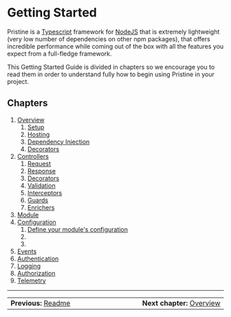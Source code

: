 # Getting Started

Pristine is a [Typescript](https://www.typescriptlang.org) framework for [NodeJS](https://nodejs.org/en/) that is
extremely lightweight (very low number of dependencies on other npm packages), that offers incredible performance while
coming out of the box with all the features you expect from a full-fledge framework.

This Getting Started Guide is divided in chapters so we encourage you to read them in order to understand fully how to
begin using Pristine in your project.

## Chapters


1. [Overview](01-overview/00.index.md)
    1. [Setup](01-overview/01.setup.md)
    2. [Hosting](01-overview/02.hosting.md)
    3. [Dependency Injection](01-overview/03.dependency-injection.md)
    4. [Decorators](01-overview/04.decorators.md)
2. [Controllers](02-controllers/00.index.md)
    1. [Request](02-controllers/01.request.md)
    2. [Response](02-controllers/02.response.md)
    3. [Decorators](02-controllers/03.decorators.md)
    4. [Validation](02-controllers/04.validation.md)
    5. [Interceptors](02-controllers/05.interceptors.md)
    6. [Guards](02-controllers/06.guards.md)
    7. [Enrichers](02-controllers/07.enrichers.md)
3. [Module](docs/getting-started/04-configuration/00.index.md)
4. [Configuration](docs/getting-started/04-configuration/00.index.md)
    1. [Define your module's configuration](docs/getting-started/04-configuration/)
    2. [](docs/getting-started/04-configuration/)
    3. [](docs/getting-started/04-configuration/)
5. [Events](docs/getting-started/05-events/00.index.md)
6. [Authentication](docs/getting-started/06-authentication/00.index.md)
7. [Logging](docs/getting-started/07-logging/00.index.md)
8. [Authorization](docs/getting-started/08-authorization/00.index.md)
9. [Telemetry](docs/getting-started/09-telemetry/00.index.md)

---------
<table>
   <tr>
      <td width="506">
         <strong>Previous: </strong> <a href="../../README.md">Readme</a>
      </td>
      <td width="506" align="right">
         <strong>Next chapter: </strong> <a href="01-overview/00.index.md">Overview</a>
      </td>
   </tr>
</table>
